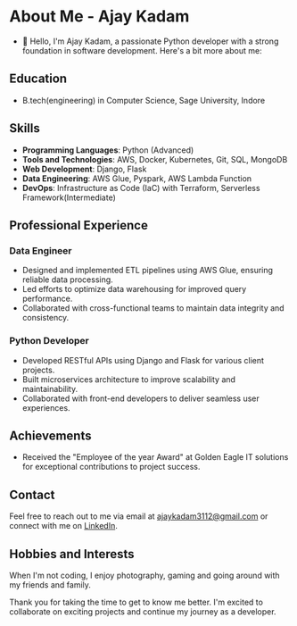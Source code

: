 # About Me - Ajay Kadam

- 👋 Hello, I'm Ajay Kadam, a passionate Python developer with a strong foundation in software development. Here's a bit more about me:

## Education

- B.tech(engineering) in Computer Science, Sage University, Indore

## Skills

- **Programming Languages**: Python (Advanced)
- **Tools and Technologies**: AWS, Docker, Kubernetes, Git, SQL, MongoDB
- **Web Development**: Django, Flask
- **Data Engineering**: AWS Glue, Pyspark, AWS Lambda Function
- **DevOps**: Infrastructure as Code (IaC) with Terraform, Serverless Framework(Intermediate)

## Professional Experience

### Data Engineer

- Designed and implemented ETL pipelines using AWS Glue, ensuring reliable data processing.
- Led efforts to optimize data warehousing for improved query performance.
- Collaborated with cross-functional teams to maintain data integrity and consistency.

### Python Developer

- Developed RESTful APIs using Django and Flask for various client projects.
- Built microservices architecture to improve scalability and maintainability.
- Collaborated with front-end developers to deliver seamless user experiences.

## Achievements

- Received the "Employee of the year Award" at Golden Eagle IT solutions for exceptional contributions to project success.

## Contact

Feel free to reach out to me via email at ajaykadam3112@gmail.com or connect with me on [LinkedIn](https://www.linkedin.com/in/ajay-kadam-230575213).

## Hobbies and Interests

When I'm not coding, I enjoy photography, gaming and going around with my friends and family.

Thank you for taking the time to get to know me better. I'm excited to collaborate on exciting projects and continue my journey as a developer.
